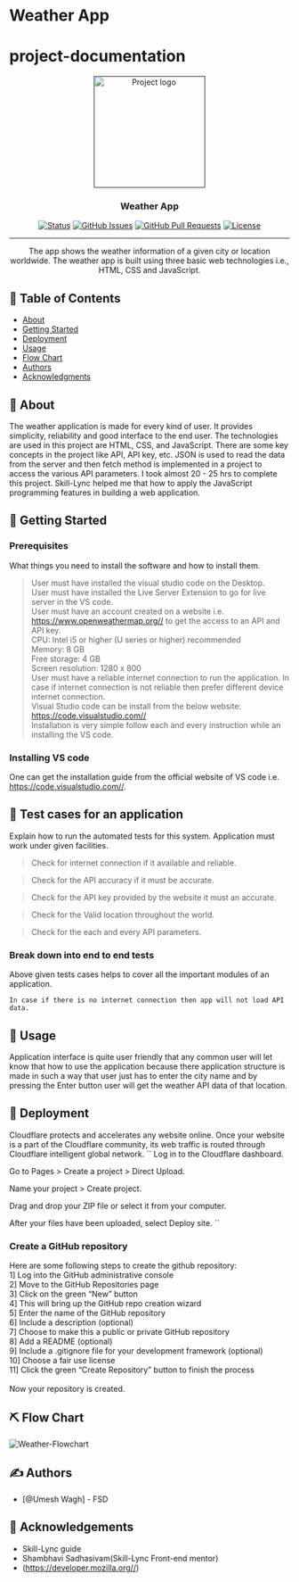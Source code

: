 # Weather App

# project-documentation

<p align="center">
  <a href="" rel="noopener">
 <img width=200px height=200px src="https://cdn3.iconfinder.com/data/icons/luchesa-vol-9/128/Weather-1024.png" alt="Project logo"></a>
</p>


<h3 align="center">Weather App</h3>

<div align="center">

  [![Status](https://img.shields.io/badge/status-active-success.svg)]() 
  [![GitHub Issues](https://img.shields.io/github/issues/kylelobo/The-Documentation-Compendium.svg)](https://github.com/kylelobo/The-Documentation-Compendium/issues)
  [![GitHub Pull Requests](https://img.shields.io/github/issues-pr/kylelobo/The-Documentation-Compendium.svg)](https://github.com/kylelobo/The-Documentation-Compendium/pulls)
  [![License](https://img.shields.io/badge/license-MIT-blue.svg)](/LICENSE)

</div>

---

<p align="center">
  The app shows the weather information of a given city or location worldwide.
  The weather app is built using three basic web technologies i.e., HTML, CSS and JavaScript. 
    <br> 
</p>

## 📝 Table of Contents
- [About](#about)
- [Getting Started](#getting_started)
- [Deployment](#deployment)
- [Usage](#usage)
- [Flow Chart](#flowchart)
- [Authors](#authors)
- [Acknowledgments](#acknowledgement)

## 🧐 About <a name = "about"></a>
The weather application is made for every kind of user. It provides simplicity, reliability and good interface to the end user.
The technologies are used in this project are HTML, CSS, and JavaScript. There are some key concepts in the project like API, API key, etc. JSON is used to read the data from the server and then fetch method is implemented in a project to access the various API parameters. I took almost 20 - 25 hrs to complete this project. Skill-Lync helped me that how to apply the JavaScript programming features in building a web application. 

## 🏁 Getting Started <a name = "getting_started"></a>
### Prerequisites
What things you need to install the software and how to install them. <br />
> User must have installed the visual studio code on the Desktop. <br />
> User must have installed the Live Server Extension to go for live server in the VS code. <br />
> User must have an account created on a website i.e. https://www.openweathermap.org// to get the access to an API and API key. <br />
> CPU: Intel i5 or higher (U series or higher) recommended <br />
> Memory: 8 GB <br />
> Free storage: 4 GB <br />
> Screen resolution: 1280 x 800 <br />
> User must have a reliable internet connection to run the application. In case if internet connection is not reliable then prefer different device internet connection. <br />
> Visual Studio code can be install from the below website: <br />
> https://code.visualstudio.com// <br />
> Installation is very simple follow each and every instruction while an installing the VS code. <br />

### Installing VS code
One can get the installation guide from the official website of VS code i.e. https://code.visualstudio.com//.

## 🔧 Test cases for an application <a name = "tests"></a>
Explain how to run the automated tests for this system.
Application must work under given facilities.
<br />
> Check for internet connection if it available and reliable.  <br />

> Check for the API accuracy if it must be accurate. <br />

> Check for the API key provided by the website it must an accurate. <br />

> Check for the Valid location throughout the world. <br />

> Check for the each and every API parameters.

### Break down into end to end tests
Above given tests cases helps to cover all the important modules of an application.

```
In case if there is no internet connection then app will not load API data.
```

## 🎈 Usage <a name="usage"></a>
Application interface is quite user friendly that any common user will let know that how to use the application because there application structure is made in such a way that user just has to enter the city name and by pressing the Enter button user will get the weather API data of that location.

## 🚀 Deployment <a name = "deployment"></a>
Cloudflare protects and accelerates any website online. Once your website is a part of the Cloudflare community, its web traffic is routed through Cloudflare intelligent global network. 
``
Log in to the Cloudflare dashboard. <br />

Go to Pages > Create a project > Direct Upload.<br />

Name your project > Create project. <br />

Drag and drop your ZIP file or select it from your computer. <br />

After your files have been uploaded, select Deploy site.
``
### Create a GitHub repository
Here are some following steps to create the github repository: <br />
1] Log into the GitHub administrative console <br />
2] Move to the GitHub Repositories page <br />
3] Click on the green “New” button <br />
4] This will bring up the GitHub repo creation wizard <br />
5] Enter the name of the GitHub repository <br />
6] Include a description (optional) <br />
7] Choose to make this a public or private GitHub repository <br />
8] Add a README (optional) <br />
9] Include a .gitignore file for your development framework (optional) <br />
10] Choose a fair use license <br />
11] Click the green “Create Repository” button to finish the process <br />
<br />
Now your repository is created.

## ⛏️ Flow Chart <a name = "flowchart"></a>
![Weather-Flowchart](https://user-images.githubusercontent.com/110533392/229402773-fedd71a0-e69c-47ce-bdc3-56e9a54be0ad.png)
## ✍️ Authors <a name = "authors"></a>
- [@Umesh Wagh] - FSD

## 🎉 Acknowledgements <a name = "acknowledgement"></a>
- Skill-Lync guide
- Shambhavi Sadhasivam(Skill-Lync Front-end mentor)
- (https://developer.mozilla.org//)
